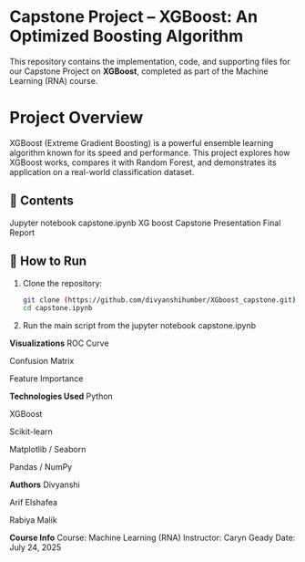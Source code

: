 # Capstone Project – XGBoost: An Optimized Boosting Algorithm

This repository contains the implementation, code, and supporting files for our Capstone Project on **XGBoost**, completed as part of the Machine Learning (RNA) course.

# Project Overview

XGBoost (Extreme Gradient Boosting) is a powerful ensemble learning algorithm known for its speed and performance. This project explores how XGBoost works, compares it with Random Forest, and demonstrates its application on a real-world classification dataset.

## 📁 Contents
Jupyter notebook capstone.ipynb
XG boost Capstone Presentation
Final Report
## 🚀 How to Run

1. Clone the repository:
   ```bash
   git clone (https://github.com/divyanshihumber/XGboost_capstone.git)
   cd capstone.ipynb
   

2. Run the main script from the jupyter notebook capstone.ipynb


**Visualizations**
ROC Curve

Confusion Matrix

Feature Importance


**Technologies Used**
Python

XGBoost

Scikit-learn

Matplotlib / Seaborn

Pandas / NumPy

**Authors**
Divyanshi

Arif Elshafea

Rabiya Malik

**Course Info**
Course: Machine Learning (RNA)
Instructor: Caryn Geady
Date: July 24, 2025
